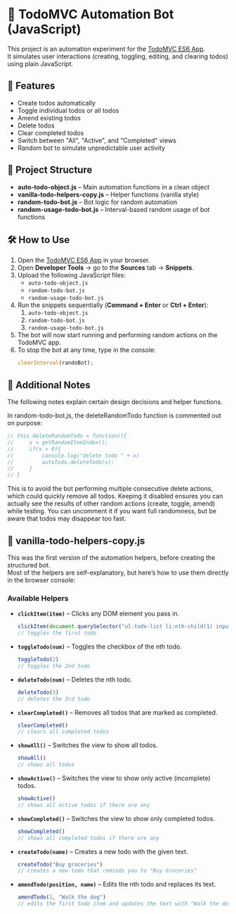 # 📝 TodoMVC Automation Bot (JavaScript)

This project is an automation experiment for the [TodoMVC ES6 App](https://todomvc.com/examples/javascript-es6/dist/).  
It simulates user interactions (creating, toggling, editing, and clearing todos) using plain JavaScript.

## 🚀 Features
- Create todos automatically
- Toggle individual todos or all todos
- Amend existing todos
- Delete todos
- Clear completed todos
- Switch between "All", "Active", and "Completed" views
- Random bot to simulate unpredictable user activity

## 📂 Project Structure
- **auto-todo-object.js** – Main automation functions in a clean object
- **vanilla-todo-helpers-copy.js** – Helper functions (vanilla style)
- **random-todo-bot.js** – Bot logic for random automation
- **random-usage-todo-bot.js** – Interval-based random usage of bot functions

## 🛠️ How to Use
1. Open the [TodoMVC ES6 App](https://todomvc.com/examples/javascript-es6/dist/) in your browser.
2. Open **Developer Tools** → go to the **Sources** tab → **Snippets**.
3. Upload the following JavaScript files:
   - `auto-todo-object.js`
   - `random-todo-bot.js`
   - `random-usage-todo-bot.js`
4. Run the snippets sequentially (**Command + Enter** or **Ctrl + Enter**):
   1. `auto-todo-object.js`
   2. `random-todo-bot.js`
   3. `random-usage-todo-bot.js`
5. The bot will now start running and performing random actions on the TodoMVC app.
6. To stop the bot at any time, type in the console:
   ```js
   clearInterval(randoBot);
   ```
## 📝 Additional Notes
The following notes explain certain design decisions and helper functions.    
  
In random-todo-bot.js, the deleteRandomTodo function is commented out on purpose:

```js
// this.deleteRandomTodo = function(){
//     x = getRandomItemIndex();
//     if(x > 0){
//         console.log("delete todo " + x)
//         autoTodo.deleteTodo(x);
//     }
// }
```

This is to avoid the bot performing multiple consecutive delete actions, which could quickly remove all todos.
Keeping it disabled ensures you can actually see the results of other random actions (create, toggle, amend) while testing.
You can uncomment it if you want full randomness, but be aware that todos may disappear too fast.

## 📜 vanilla-todo-helpers-copy.js

This was the first version of the automation helpers, before creating the structured bot.  
Most of the helpers are self-explanatory, but here’s how to use them directly in the browser console:

### Available Helpers

- **`clickItem(item)`** – Clicks any DOM element you pass in.  
  ```js
  clickItem(document.querySelector("ul.todo-list li:nth-child(1) input.toggle"));
  // toggles the first todo

- **`toggleTodo(num)`** – Toggles the checkbox of the nth todo.
  ```js
  toggleTodo(2)
  // toggles the 2nd todo


- **`deleteTodo(num)`** – Deletes the nth todo.
  ```js
  deleteTodo(3)
  // deletes the 3rd todo


- **`clearCompleted()`** – Removes all todos that are marked as completed.
  ```js
  clearCompleted()
  // clears all completed todos

- **`showAll()`** – Switches the view to show all todos.
  ```js
  showAll()
  // shows all todos

- **`showActive()`** – Switches the view to show only active (incomplete) todos.
  ```js
  showActive()
  // shows all active todos if there are any

- **`showCompleted()`** – Switches the view to show only completed todos.
  ```js
  showCompleted()
  // shows all completed todos if there are any

- **`createTodo(name)`** – Creates a new todo with the given text.
  ```js
  createTodo("Buy groceries")
  // creates a new todo that reminds you to "Buy Groceries"

- **`amendTodo(position, name)`** – Edits the nth todo and replaces its text.
  ```js
  amendTodo(1, "Walk the dog")
  // edits the first todo item and updates the text with "Walk the dog"


